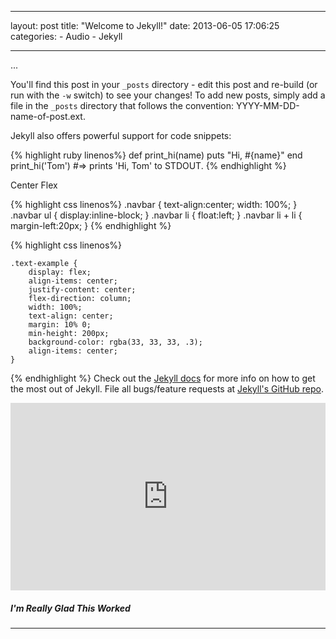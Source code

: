 
---
layout: post
title:  "Welcome to Jekyll!"
date:   2013-06-05 17:06:25
categories: 
    - Audio
    - Jekyll

---
...

You'll find this post in your `_posts` directory - edit this post and re-build (or run with the `-w` switch) to see your changes!
To add new posts, simply add a file in the `_posts` directory that follows the convention: YYYY-MM-DD-name-of-post.ext.

Jekyll also offers powerful support for code snippets:

{% highlight ruby linenos%}
def print_hi(name)
  puts "Hi, #{name}"
end
print_hi('Tom')
#=> prints 'Hi, Tom' to STDOUT.
{% endhighlight %}

Center Flex

{% highlight css linenos%}
.navbar {
    text-align:center;
    width: 100%;
}
.navbar ul {
    display:inline-block;
}
.navbar li {
    float:left;
}
.navbar li + li {
    margin-left:20px;
}
{% endhighlight %}

{% highlight css linenos%}

    .text-example {
        display: flex;
        align-items: center;
        justify-content: center;
        flex-direction: column;
        width: 100%;
        text-align: center;
        margin: 10% 0;
        min-height: 200px;
        background-color: rgba(33, 33, 33, .3);
        align-items: center;
    }
   {% endhighlight %}
Check out the [Jekyll docs][jekyll] for more info on how to get the most out of Jekyll. File all bugs/feature requests at [Jekyll's GitHub repo][jekyll-gh].

<iframe width="100%" height="300" scrolling="no" frameborder="no" allow="autoplay" src="https://w.soundcloud.com/player/?url=https%3A//api.soundcloud.com/tracks/288659449&color=%23ff5500&auto_play=false&hide_related=false&show_comments=true&show_user=true&show_reposts=false&show_teaser=true&visual=true"></iframe>

<div class="note"><h5>I'm Really Glad This Worked</h5></div>

[jekyll-gh]: https://github.com/mojombo/jekyll
[jekyll]:    http://jekyllrb.com
---